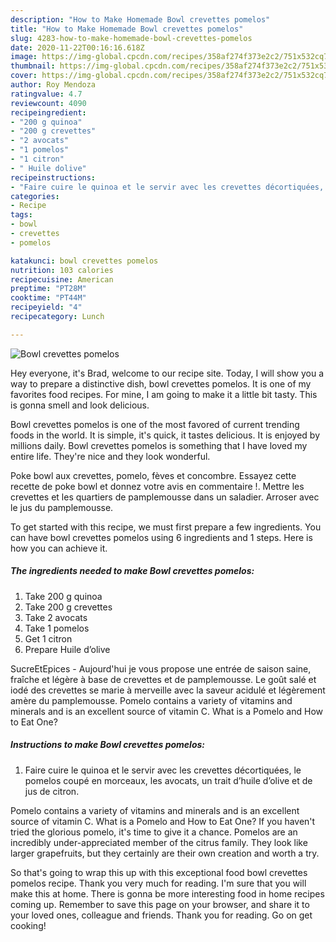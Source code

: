 ```yaml
---
description: "How to Make Homemade Bowl crevettes pomelos"
title: "How to Make Homemade Bowl crevettes pomelos"
slug: 4283-how-to-make-homemade-bowl-crevettes-pomelos
date: 2020-11-22T00:16:16.618Z
image: https://img-global.cpcdn.com/recipes/358af274f373e2c2/751x532cq70/bowl-crevettes-pomelos-photo-principale-de-la-recette.jpg
thumbnail: https://img-global.cpcdn.com/recipes/358af274f373e2c2/751x532cq70/bowl-crevettes-pomelos-photo-principale-de-la-recette.jpg
cover: https://img-global.cpcdn.com/recipes/358af274f373e2c2/751x532cq70/bowl-crevettes-pomelos-photo-principale-de-la-recette.jpg
author: Roy Mendoza
ratingvalue: 4.7
reviewcount: 4090
recipeingredient:
- "200 g quinoa"
- "200 g crevettes"
- "2 avocats"
- "1 pomelos"
- "1 citron"
- " Huile dolive"
recipeinstructions:
- "Faire cuire le quinoa et le servir avec les crevettes décortiquées, le pomelos coupé en morceaux, les avocats, un trait d’huile d’olive et de jus de citron."
categories:
- Recipe
tags:
- bowl
- crevettes
- pomelos

katakunci: bowl crevettes pomelos 
nutrition: 103 calories
recipecuisine: American
preptime: "PT28M"
cooktime: "PT44M"
recipeyield: "4"
recipecategory: Lunch

---
```



![Bowl crevettes pomelos](https://img-global.cpcdn.com/recipes/358af274f373e2c2/751x532cq70/bowl-crevettes-pomelos-photo-principale-de-la-recette.jpg)

Hey everyone, it's Brad, welcome to our recipe site. Today, I will show you a way to prepare a distinctive dish, bowl crevettes pomelos. It is one of my favorites food recipes. For mine, I am going to make it a little bit tasty. This is gonna smell and look delicious.

Bowl crevettes pomelos is one of the most favored of current trending foods in the world. It is simple, it's quick, it tastes delicious. It is enjoyed by millions daily. Bowl crevettes pomelos is something that I have loved my entire life. They're nice and they look wonderful.

Poke bowl aux crevettes, pomelo, fèves et concombre. Essayez cette recette de poke bowl et donnez votre avis en commentaire !. Mettre les crevettes et les quartiers de pamplemousse dans un saladier. Arroser avec le jus du pamplemousse.


To get started with this recipe, we must first prepare a few ingredients. You can have bowl crevettes pomelos using 6 ingredients and 1 steps. Here is how you can achieve it.

<!--inarticleads1-->

##### The ingredients needed to make Bowl crevettes pomelos:

1. Take 200 g quinoa
1. Take 200 g crevettes
1. Take 2 avocats
1. Take 1 pomelos
1. Get 1 citron
1. Prepare  Huile d’olive


SucreEtEpices - Aujourd&#39;hui je vous propose une entrée de saison saine, fraîche et légère à base de crevettes et de pamplemousse. Le goût salé et iodé des crevettes se marie à merveille avec la saveur acidulé et légèrement amère du pamplemousse. Pomelo contains a variety of vitamins and minerals and is an excellent source of vitamin C. What is a Pomelo and How to Eat One? 

<!--inarticleads2-->

##### Instructions to make Bowl crevettes pomelos:

1. Faire cuire le quinoa et le servir avec les crevettes décortiquées, le pomelos coupé en morceaux, les avocats, un trait d’huile d’olive et de jus de citron.


Pomelo contains a variety of vitamins and minerals and is an excellent source of vitamin C. What is a Pomelo and How to Eat One? If you haven&#39;t tried the glorious pomelo, it&#39;s time to give it a chance. Pomelos are an incredibly under-appreciated member of the citrus family. They look like larger grapefruits, but they certainly are their own creation and worth a try. 

So that's going to wrap this up with this exceptional food bowl crevettes pomelos recipe. Thank you very much for reading. I'm sure that you will make this at home. There is gonna be more interesting food in home recipes coming up. Remember to save this page on your browser, and share it to your loved ones, colleague and friends. Thank you for reading. Go on get cooking!
